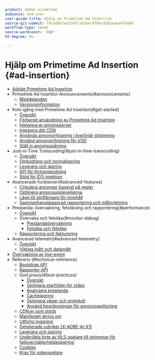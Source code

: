 ```yaml
---
product: adobe primetime
audience: end-user
user-guide-title: Hjälp om Primetime Ad Insertion
source-git-commit: 79cdd0b7ae33d7c1d2bec970ecd3654aea4fdab0
workflow-type: tm+mt
source-wordcount: '168'
ht-degree: 0%

---
```



# Hjälp om Primetime Ad Insertion {#ad-insertion}

+ [Adobe Primetime Ad Insertion](home.md)
+ Primetime Ad Insertion Announcements{#announcements}
   + [Meddelanden](announcements/overview.md)
   + [Versionsinformation](/help/release-notes/ptai-22x-release-notes.md)
+ Kom igång med Primetime Ad Insertion{#get-started}
   + [Översikt](getting-started/get-started-overview.md)
   + [Förbered användning av Primetime Ad Insertion](getting-started/setup-ptai.md)
   + [Integrera er annonsserver](getting-started/integrate-ad-server.md)
   + [Integrera ditt CDN](getting-started/integrate-cdn.md)
   + [Använda annonsinfogning i live/linjär strömning](getting-started/ad-insertion-live-linear-stream.md)
   + [Använd annonsinfogning för VOD](getting-started/ad-insertion-vod.md)
   + [Ställ in annonsspårning](getting-started/set-up-ad-tracking.md)
+ Just-in-Time Transcoding{#just-in-time-transcoding}
   + [Översikt](just-in-time-transcoding/jit-transcoding-overview.md)
   + [Omkodning och normalisering](just-in-time-transcoding/transcoding-and-normalization.md)
   + [Leverans och lagring](https://experienceleague.adobe.com/docs/primetime/ad-insertion/technical-reference/delivery-and-storage.html)
   + [API för förtranskodning](just-in-time-transcoding/pre-transcoding-api.md)
   + [Stöd för ID3-injektion](just-in-time-transcoding/id3-injection-support.md)
+ Avancerade funktioner{#advanced-features}
   + [Cirkulera annonser baserat på regler](advanced-features/route-ads-based-on-rules.md)
   + [Optimera annonsupplevelserna](advanced-features/optimize-ad-experiences.md)
   + [Lägg till stötfångare för innehåll](advanced-features/add-content-bumpers.md)
   + [Sammanhangsbaserad rapportering och målinriktning](advanced-features/contextual-reporting-and-targeting.md)
+ Prestanda: övervakning, felsökning och rapportering{#performance}
   + [Översikt](performance-monitoring-debugging-reporting/performance-overview.md)
   + Övervaka och felsöka{#monitor-debug}
      + [Prestandaövervakning](performance-monitoring-debugging-reporting/performance-monitoring.md)
      + [Felsöka och felsöka](performance-monitoring-debugging-reporting/troubleshoot-and-debug.md)
   + [Rapportering och fakturering](performance-monitoring-debugging-reporting/reporting-and-billing.md)
+ Avancerad telemetri{#advanced-telemetry}
   + [Översikt](advanced-telemetry/advanced-telemetry-overview.md)
   + [Viktiga mått och datamått](advanced-telemetry/key-metrics.md)
+ [Övervakning av live-event](live-event-monitoring.md)
+ Referens {#technical-reference}
   + [Bootstrap API](technical-reference/bootstrap-api.md)
   + [Rapporter-API](technical-reference/report-api.md)
   + God praxis{#best-practices}
      + [Översikt](best-practices/best-practices-overview.md)
      + [Optimera starttiden för video](best-practices/optimize-video-startup-time.md)
      + [Analysera prestanda](best-practices/analyze-performance.md)
      + [Cachelagring](best-practices/caching.md)
      + [Optimera vägar och protokoll](best-practices/optimize-routes-protocols.md)
      + [Använd begränsningar för annonsupplösning](best-practices/apply-ad-resolution-constraints.md)
   + [CDN:er som stöds](technical-reference/supported-cdns.md)
   + [Manifestet skrivs om](technical-reference/manifest-rewriting.md)
   + [Utförlig loggning](performance-monitoring-debugging-reporting/verbose-logging.md)
   + [Detaljerade rubriker (X-ADBE-AI-X1)](performance-monitoring-debugging-reporting/debugging-headers.md)
   + [Leverans och lagring](/help/primetime-ad-insertion/just-in-time-transcoding/delivery-and-storage.md)
   + [Underlätta byte av HLS-spelare till strömmar för failover/säkerhetskopiering](technical-reference/hls-switching-to-failover.md)
   + [Cookies](technical-reference/cookies.md)
   + [Krav för videospelare](technical-reference/video-player-requirements.md)